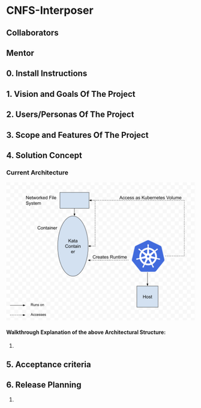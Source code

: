 # CNFS-Interposer

## Collaborators 

## Mentor


## 0. Install Instructions


## 1. Vision and Goals Of The Project

## 2. Users/Personas Of The Project

## 3. Scope and Features Of The Project

## 4. Solution Concept

### Current Architecture
![Architecture Diagram](images/ArchitectureDiagram.png)

#### Walkthrough Explanation of the above Architectural Structure:

1. 

## 5. Acceptance criteria


## 6. Release Planning
1.

<!-- ## 7. Videos & Slides
### [Sprint 1]()
#### [Slides for sprint 1]()
In the first sprint , .... 


### [Sprint 2]()
#### [Slides for sprint 2]()
In the second sprint are ...


### [Final Presenation]()
#### [Final Presentation Slides](h)
In our last presentation, we .....

## 9. References
[1] Stefanov, Emil & van Dijk, Marten & Shi, Elaine & Fletcher, Christopher & Ren, Ling & Yu, Xiangyao & Devadas, Sahana. (2012). Path ORAM: an extremely simple oblivious RAM protocol. Proceedings of the ACM Conference on Computer and Communications Security. 10.1145/2508859.2516660. [Orginal Paper](https://people.csail.mit.edu/devadas/pubs/PathORam.pdf) -->
